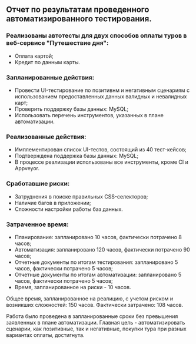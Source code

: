 ## Отчет по результатам проведенного автоматизированного тестирования.

### Реализованы автотесты для двух способов оплаты туров в веб-сервисе "Путешествие дня":
- Оплата картой;
- Кредит по данным карты.
### Запланированные действия:
- Провести UI-тестирование по позитивнм и негативным сценариям с использованием предоставленных данных валидных и невалидных карт;
- Проверить поддержку базы данных: MySQL;
- Использовать перечень инструментов, указанных в плане автоматизации.

### Реализованные действия:
- Имплементирован список UI-тестов, состоящий из 40 тест-кейсов;
- Подтверждена поддержка базы данных: MySQL;
- В процессе реализации использованы все инструменты, кроме CI и Appveyor.

### Сработавшие риски:
- Затруднения в поиске правильных CSS-селекторов;
- Наличие багов в приложении;
- Сложности настройки работы баз данных.
  
### Затраченное время:
- Планирование: запланировано 10 часов, фактически потрачено 8 часов;
- Автоматизация: запланировано 120 часов, фактически потрачено 90 часов;
- Отчетные документы по итогам тестирования: запланировано 5 часов, фактически потрачено 5 часов;
- Отчетные документы по итогам автоматизации: запланировано 5 часов, фактически потрачено 5 часов;
- Время, запланированное на риски - 10 часов.

Общее время, запланированное на реалицию, с учетом риском и возникших сложностей: 150 часов. Фактически затрачено: 108 часов.

Работа было проведена в запланированные сроки без превышения заявленных в плане автоматизации. Главная цель - автоматизировать сценарии, как позитивные, так и негативные, покупки тура при разных вариантах оплаты, достигнута.
